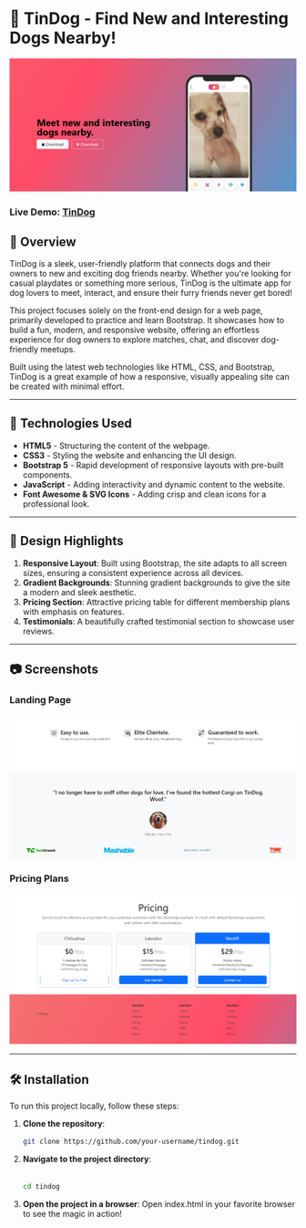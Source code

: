 # 🐶 TinDog - Find New and Interesting Dogs Nearby! 

![alt text](image.png) 
### Live Demo: [TinDog](https://rimjhimsingh.github.io/tinderforDogs/) 

## 📖 Overview

TinDog is a sleek, user-friendly platform that connects dogs and their owners to new and exciting dog friends nearby. Whether you're looking for casual playdates or something more serious, TinDog is the ultimate app for dog lovers to meet, interact, and ensure their furry friends never get bored!

This project focuses solely on the front-end design for a web page, primarily developed to practice and learn Bootstrap. It showcases how to build a fun, modern, and responsive website, offering an effortless experience for dog owners to explore matches, chat, and discover dog-friendly meetups.

Built using the latest web technologies like HTML, CSS, and Bootstrap, TinDog is a great example of how a responsive, visually appealing site can be created with minimal effort.


---

## 🚀 Technologies Used

- **HTML5** - Structuring the content of the webpage.
- **CSS3** - Styling the website and enhancing the UI design.
- **Bootstrap 5** - Rapid development of responsive layouts with pre-built components.
- **JavaScript** - Adding interactivity and dynamic content to the website.
- **Font Awesome & SVG Icons** - Adding crisp and clean icons for a professional look.

---

## 🎨 Design Highlights

1. **Responsive Layout**: Built using Bootstrap, the site adapts to all screen sizes, ensuring a consistent experience across all devices.
2. **Gradient Backgrounds**: Stunning gradient backgrounds to give the site a modern and sleek aesthetic.
3. **Pricing Section**: Attractive pricing table for different membership plans with emphasis on features.
4. **Testimonials**: A beautifully crafted testimonial section to showcase user reviews.

---

## 📷 Screenshots

### Landing Page
![alt text](image-1.png)

### Pricing Plans
![alt text](image-2.png)

---

## 🛠️ Installation

To run this project locally, follow these steps:

1. **Clone the repository**:
   ```bash
   git clone https://github.com/your-username/tindog.git
   ```
2. **Navigate to the project directory**:

    ```bash

   cd tindog
   ```
3. **Open the project in a browser**: Open index.html in your favorite browser to see the magic in action!
